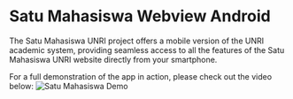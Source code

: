 # Satu Mahasiswa Webview Android
The Satu Mahasiswa UNRI project offers a mobile version of the UNRI academic system, providing seamless access to all the features of the Satu Mahasiswa UNRI website directly from your smartphone.

For a full demonstration of the app in action, please check out the video below:
![Satu Mahasiswa Demo](https://github.com/user-attachments/assets/5b53ebf7-6b07-4593-83b5-2f1bb82d82e4)
